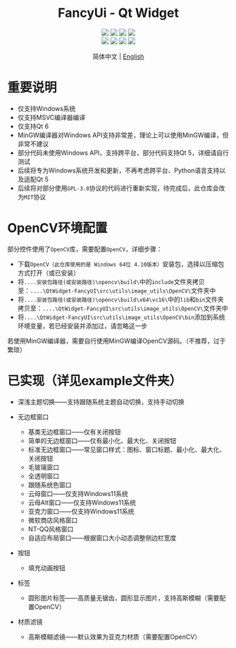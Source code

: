 <div align="center">
  <h1>FancyUi - Qt Widget</h1>
</div>


<div align="center">
  <img src="https://img.shields.io/github/stars/COLORREF/QWidget-FancyUI?style=default&label=%E2%AD%90%EF%B8%8Fstars">
  <img src="https://img.shields.io/github/forks/COLORREF/QWidget-FancyUI?style=default">
  <img src="https://img.shields.io/github/watchers/COLORREF/QWidget-FancyUI?style=default">
  <img src="https://img.shields.io/badge/License-GPLv3-green?logoColor=63%2C%20185%2C%2017&label=License&labelColor=63%2C%20185%2C%2017&color=63%2C%20185%2C%2017">
</div>
<div align="center">
  <img src="https://img.shields.io/badge/Language-C++-rgb(243,75,125)">
  <img src="https://img.shields.io/badge/Language-Python-rgb(53,114,165)">
  <img src="https://img.shields.io/badge/Qt-QMake-rgb(158,106,3)">
  <img src="https://img.shields.io/badge/Qt-Qt%20Widget-63%2C%20185%2C%2017">
</div>
<p align="center">
 简体中文 | <a href="./README_EN.md">English</a>
</p>


# 重要说明

- 仅支持Windows系统
- 仅支持MSVC编译器编译
- 仅支持Qt 6
- MinGW编译器对Windows API支持非常差，理论上可以使用MinGW编译，但非常不建议
- 部分代码未使用Windows API，支持跨平台，部分代码支持Qt 5，详细请自行测试
- 后续将专为Windows系统开发和更新，不再考虑跨平台、Python语言支持以及适配Qt 5
- 后续将对部分使用`GPL-3.0`协议的代码进行重新实现，待完成后，此仓库会改为`MIT`协议

# OpenCV环境配置

部分控件使用了`OpenCV`库，需要配置`OpenCV`，详细步骤：

- 下载`OpenCV（此仓库使用的是 Windows 64位 4.10版本）`安装包，选择以压缩包方式打开（或已安装）
- 将`....安装包路径(或安装路径)\opencv\build\`中的`include`文件夹拷贝至：`....\QtWidget-FancyUI\src\utils\image_utils\OpenCV\`文件夹中
- 将`....安装包路径(或安装路径)\opencv\build\x64\vc16\`中的`lib`和`bin`文件夹拷贝至：`....\QtWidget-FancyUI\src\utils\image_utils\OpenCV\`文件夹中
- 将`....\QtWidget-FancyUI\src\utils\image_utils\OpenCV\bin`添加到系统环境变量，若已经安装并添加过，请忽略这一步

若使用MinGW编译器，需要自行使用MinGW编译OpenCV源码。（不推荐，过于繁琐）

# 已实现（详见example文件夹）

- 深浅主题切换——支持跟随系统主题自动切换，支持手动切换

- 无边框窗口
  - 基类无边框窗口——仅有关闭按钮
  - 简单的无边框窗口——仅有最小化、最大化、关闭按钮
  - 标准无边框窗口——常见窗口样式：图标、窗口标题、最小化、最大化、关闭按钮
  - 毛玻璃窗口
  - 全透明窗口
  - 跟随系统色窗口
  - 云母窗口——仅支持Windows11系统
  - 云母Alt窗口——仅支持Windows11系统
  - 亚克力窗口——仅支持Windows11系统
  - 微软商店风格窗口
  - NT-QQ风格窗口
  - 自适应布局窗口——根据窗口大小动态调整侧边栏宽度

- 按钮
  - 填充动画按钮

- 标签
  - 圆形图片标签——高质量无锯齿，圆形显示图片，支持高斯模糊（需要配置OpenCV）

- 材质滤镜
  - 高斯模糊滤镜——默认效果为亚克力材质（需要配置OpenCV）
